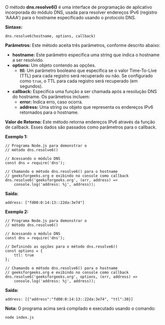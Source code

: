 O método **dns.resolve6()** é uma interface de programação de aplicativo incorporada do módulo DNS, usada para resolver endereços IPv6 (registro 'AAAA') para o hostname especificado usando o protocolo DNS.

**Sintaxe:**

```
dns.resolve6(hostname, options, callback)
```

**Parâmetros:** Este método aceita três parâmetros, conforme descrito abaixo:

- **hostname:** Este parâmetro especifica uma string que indica o hostname a ser resolvido.
- **options:** Um objeto contendo as opções.
    - **ttl:** Um parâmetro booleano que especifica se o valor Time-To-Live (TTL) para cada registro será recuperado ou não. Se configurado como `true`, o TTL para cada registro será recuperado (em segundos).
- **callback:** Especifica uma função a ser chamada após a resolução DNS do hostname. Os parâmetros incluem:
    - **error:** Indica erro, caso ocorra.
    - **address:** Uma string ou objeto que representa os endereços IPv6 retornados para o hostname.

**Valor de Retorno:** Este método retorna endereços IPv6 através da função de callback. Esses dados são passados como parâmetros para o callback.

**Exemplo 1:**

```
// Programa Node.js para demonstrar o 
// método dns.resolve6()

// Acessando o módulo DNS
const dns = require('dns');

// Chamando o método dns.resolve6() para o hostname 
// geeksforgeeks.org e exibindo no console como callback
dns.resolve6('geeksforgeeks.org', (err, address) =>
    console.log('address: %j', address));
```

**Saída:**

```
address: ["fd00:0:14:13::22da:3e74"]
```

**Exemplo 2:**

```
// Programa Node.js para demonstrar o 
// método dns.resolve6()

// Acessando o módulo DNS
const dns = require('dns');

// Definindo as opções para o método dns.resolve6()
const options = { 
    ttl: true 
};

// Chamando o método dns.resolve6() para o hostname 
// geeksforgeeks.org e exibindo no console como callback
dns.resolve6('geeksforgeeks.org', options, (err, address) =>
    console.log('address: %j', address));
```

**Saída:**

```
address: [{"address":"fd00:0:14:13::22da:3e74", "ttl":30}]
```

**Nota:** O programa acima será compilado e executado usando o comando:

```
node index.js
```


